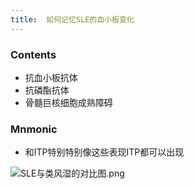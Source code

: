 ```yaml
---
title:  如何记忆SLE的血小板变化
--- 
```


### Contents
- 抗血小板抗体
- 抗磷酯抗体
- 骨髓巨核细胞成熟障碍
### Mnmonic
- 和ITP特别特别像这些表现ITP都可以出现

![SLE与类风湿的对比图.png](/note-images/SLE与类风湿的对比图.png)
